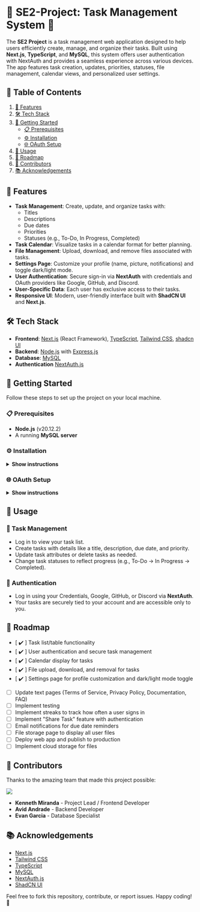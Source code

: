 # 🌟 SE2-Project: Task Management System 🌟

The **SE2 Project** is a task management web application designed to help users efficiently create, manage, and organize their tasks. Built using **Next.js**, **TypeScript**, and **MySQL**, this system offers user authentication with NextAuth and provides a seamless experience across various devices. The app features task creation, updates, priorities, statuses, file management, calendar views, and personalized user settings.

## 📑 Table of Contents

1. [🌟 Features](#-features)
2. [🛠️ Tech Stack](#️-tech-stack)
3. [🎉 Getting Started](#-getting-started)
   - [📋 Prerequisites](#-prerequisites)
   - [⚙️ Installation](#️-installation)
   - [🌐 OAuth Setup](#-oauth-setup)
4. [📖 Usage](#-usage)
5. [🚀 Roadmap](#-roadmap)
6. [👥 Contributors](#-contributors)
7. [📚 Acknowledgements](#-acknowledgements)

## 🌟 Features

- **Task Management**: Create, update, and organize tasks with:
  - Titles
  - Descriptions
  - Due dates
  - Priorities
  - Statuses (e.g., To-Do, In Progress, Completed)
- **Task Calendar**: Visualize tasks in a calendar format for better planning.
- **File Management**: Upload, download, and remove files associated with tasks.
- **Settings Page**: Customize your profile (name, picture, notifications) and toggle dark/light mode.
- **User Authentication**: Secure sign-in via **NextAuth** with credentials and OAuth providers like Google, GitHub, and Discord.
- **User-Specific Data**: Each user has exclusive access to their tasks.
- **Responsive UI**: Modern, user-friendly interface built with **ShadCN UI** and **Next.js**.

## 🛠️ Tech Stack

- **Frontend**: [Next.js](https://nextjs.org/) (React Framework), [TypeScript](https://www.typescriptlang.org/), [Tailwind CSS](https://tailwindcss.com), [shadcn UI](https://ui.shadcn.com/docs)
- **Backend**: [Node.js](https://nodejs.org/) with [Express.js](https://expressjs.com/)
- **Database**: [MySQL](https://www.mysql.com/)
- **Authentication** [NextAuth.js](https://next-auth.js.org/)

## 🎉 Getting Started

Follow these steps to set up the project on your local machine.

### 📋 Prerequisites

- **Node.js** (v20.12.2)
- A running **MySQL server**

### ⚙️ Installation

<details><summary><b>Show instructions</b></summary>

1. Clone the repository:

   ```bash
   git clone https://github.com/kennethmiranda/SE2-Project.git
   cd SE2-Project
   ```

2. Install dependencies and set up environment variables for both the frontend and backend:

   **Frontend**:

   ```bash
   cd frontend
   npm install
   ```

   - Create a `.env.local` file in the `frontend` directory:

     ```
     NEXTAUTH_SECRET=
     NEXTAUTH_URL=http://localhost:3000

     # GitHub OAuth
     GITHUB_ID=
     GITHUB_SECRET=
     GITHUB_URL="http://localhost:3000/api/auth/callback/github"

     # Google OAuth
     GOOGLE_ID=
     GOOGLE_SECRET=
     GOOGLE_URL="http://localhost:3000/api/auth/callback/google"

     # Discord OAuth
     DISCORD_ID=
     DISCORD_SECRET=
     DISCORD_URL="http://localhost:3000/api/auth/callback/discord"
     ```

   **Backend**:

   ```bash
   cd backend
   npm install
   ```

   - Create a `.env` file in the `backend` directory:
     ```
     PORT=
     DBHOST=
     DBUSER=
     DBPASSWORD=
     DBNAME=
     ```

3. Set up the database:

   - Navigate to the `database` directory.
   - Execute the SQL scripts from `schema.sql` to create the necessary tables (`users`, `tasks`, `files`, `user_providers`).

4. Run the development servers:

   - **Frontend**: Navigate to the `frontend` directory and run:
     ```bash
     npm run dev
     ```
   - **Backend**: In another terminal, navigate to the `backend` directory and run:
     ```bash
     node ./server.js
     ```

5. Open your browser to `http://localhost:3000` to start using the app.

</details>

### 🌐 OAuth Setup

<details><summary><b>Show instructions</b></summary>

To set up OAuth credentials, follow these steps for each provider:

- **GitHub**:

  - Visit the [GitHub Developer Settings](https://github.com/settings/developers).
  - Create a new OAuth App with the callback URL: `http://localhost:3000/api/auth/callback/github`.
  - Add the `Client ID` and `Client Secret` to your `.env.local` file.

- **Google**:

  - Go to the [Google Cloud Console](https://console.cloud.google.com/).
  - Create a new project and enable the OAuth 2.0 API.
  - Add the redirect URI: `http://localhost:3000/api/auth/callback/google`.
  - Add the `Client ID` and `Client Secret` to your `.env.local` file.

- **Discord**:

  - Access the [Discord Developer Portal](https://discord.com/developers/applications).
  - Set up a new application and navigate to the OAuth2 tab.
  - Add the redirect URI: `http://localhost:3000/api/auth/callback/discord`.
  - Add the `Client ID` and `Client Secret` to your `.env.local` file.

For more detailed documentation, refer to the [NextAuth.js Documentation](https://next-auth.js.org/getting-started/introduction) / [Auth.js Documentation](https://authjs.dev/getting-started/authentication/oauth).

</details>

## 📖 Usage

### 📝 Task Management

- Log in to view your task list.
- Create tasks with details like a title, description, due date, and priority.
- Update task attributes or delete tasks as needed.
- Change task statuses to reflect progress (e.g., To-Do → In Progress → Completed).

### 🔐 Authentication

- Log in using your Credentials, Google, GitHub, or Discord via **NextAuth**.
- Your tasks are securely tied to your account and are accessible only to you.

## 🚀 Roadmap

- [ :heavy_check_mark: ] Task list/table functionality
- [ :heavy_check_mark: ] User authentication and secure task management
- [ :heavy_check_mark: ] Calendar display for tasks
- [ :heavy_check_mark: ] File upload, download, and removal for tasks
- [ :heavy_check_mark: ] Settings page for profile customization and dark/light mode toggle
- [ ] Update text pages (Terms of Service, Privacy Policy, Documentation, FAQ)
- [ ] Implement testing
- [ ] Implement streaks to track how often a user signs in
- [ ] Implement "Share Task" feature with authentication
- [ ] Email notifications for due date reminders
- [ ] File storage page to display all user files
- [ ] Deploy web app and publish to production
- [ ] Implement cloud storage for files

## 👥 Contributors

Thanks to the amazing team that made this project possible:

<a href="https://github.com/kennethmiranda/SE2-Project/graphs/contributors">
  <img src="https://contrib.rocks/image?repo=kennethmiranda/SE2-Project" />
</a>

- **Kenneth Miranda** - Project Lead / Frontend Developer
- **Avid Andrade** - Backend Developer
- **Evan Garcia** - Database Specialist

## 📚 Acknowledgements

- [Next.js](https://nextjs.org)
- [Tailwind CSS](https://tailwindcss.com)
- [TypeScript](https://www.typescriptlang.org)
- [MySQL](https://www.mysql.com)
- [NextAuth.js](https://next-auth.js.org)
- [ShadCN UI](https://ui.shadcn.com/docs)

Feel free to fork this repository, contribute, or report issues. Happy coding! 🎉
